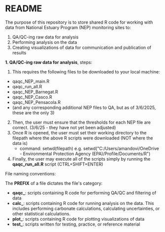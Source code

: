 # README

The purpose of this repository is to store shared R code for working with data from National Estuary Program (NEP) monitoring sites to: 
1. QA/QC-ing raw data for analysis
2. Performing analysis on the data
3. Creating visualizations of data for communication and publication of results

**1. QA/QC-ing raw data for analysis**, steps:
1. This requires the following files to be downloaded to your local machine:
 - qaqc_NEP_main.R
 - qaqc_run_all.R
 - qaqc_NEP_Barnegat.R
 - qaqc_NEP_Casco.R
 - qaqc_NEP_Pensacola.R
 - (and any corresponding additional NEP files to QA, but as of 3/6/2025, these are the only 3)
2. Then, the user must ensure that the thresholds for each NEP file are correct. (3/6/25 - they have not yet been adjusted)
3. Once R is opened, the user must set their working directory to the filepath where the above R scripts were downloaded (NOT where the data is)
   - command: setwd(filepath) e.g. setwd("C:/Users/amandovi/OneDrive - Environmental Protection Agency (EPA)/Profile/Documents/R")
4. Finally, the user may execute all of the scripts simply by running the **qaqc_run_all.R** script (CTRL+SHIFT+ENTER)


File naming conventions:

The **PREFIX** of a file dictates the file's category:
- **qaqc_**: scripts containing R code for performing QA/QC and filtering of data
- **calc_**: scripts containing R code for running analysis on the data. This includes performing carbonate calculations, calculating uncertainties, or other statistical calculations.
- **plot_**: scripts containing R code for plotting visualizations of data
- **test_**: scripts written  for testing, practice, or reference material

